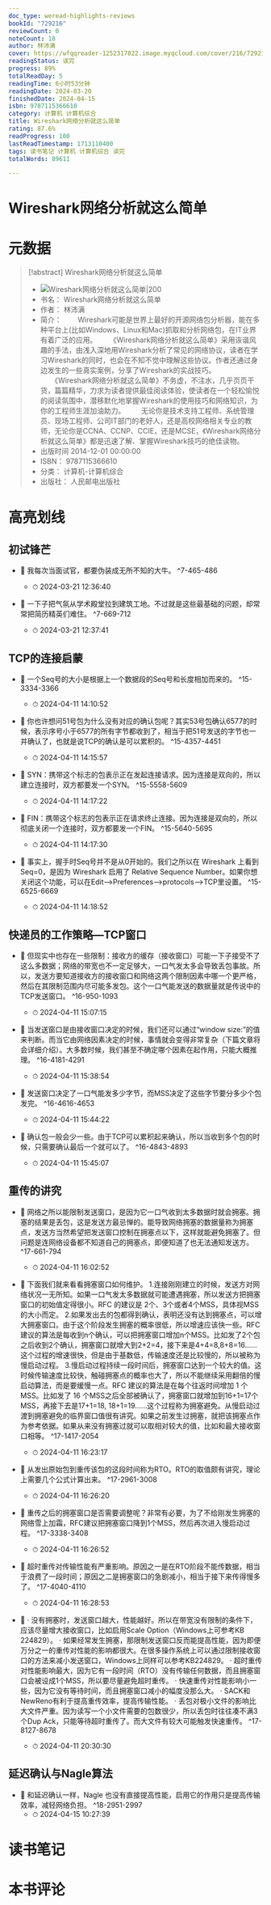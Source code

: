 ```yaml
---
doc_type: weread-highlights-reviews
bookId: "729216"
reviewCount: 0
noteCount: 18
author: 林沛满
cover: https://wfqqreader-1252317822.image.myqcloud.com/cover/216/729216/t7_729216.jpg
readingStatus: 读完
progress: 89%
totalReadDay: 5
readingTime: 6小时53分钟
readingDate: 2024-03-20
finishedDate: 2024-04-15
isbn: 9787115366610
category: 计算机 计算机综合
title: Wireshark网络分析就这么简单
rating: 87.6%
readProgress: 100
lastReadTimestamp: 1713110400
tags: 读书笔记 计算机 计算机综合 读完
totalWords: 89611

---
```


# Wireshark网络分析就这么简单

# 元数据
> [!abstract] Wireshark网络分析就这么简单
> - ![ Wireshark网络分析就这么简单|200](https://wfqqreader-1252317822.image.myqcloud.com/cover/216/729216/t7_729216.jpg)
> - 书名： Wireshark网络分析就这么简单
> - 作者： 林沛满
> - 简介： 　　Wireshark可能是世界上最好的开源网络包分析器，能在多种平台上(比如Windows、Linux和Mac)抓取和分析网络包，在IT业界有着广泛的应用。
　　《Wireshark网络分析就这么简单》采用诙谐风趣的手法，由浅入深地用Wireshark分析了常见的网络协议，读者在学习Wireshark的同时，也会在不知不觉中理解这些协议。作者还通过身边发生的一些真实案例，分享了Wireshark的实战技巧。
　　《Wireshark网络分析就这么简单》不务虚，不注水，几乎页页干货，篇篇精华，力求为读者提供最佳阅读体验，使读者在一个轻松愉悦的阅读氛围中，潜移默化地掌握Wireshark的使用技巧和网络知识，为你的工程师生涯加油助力。
　　无论你是技术支持工程师、系统管理员、现场工程师、公司IT部门的老好人，还是高校网络相关专业的教师，无论你是CCNA、CCNP、CCIE，还是MCSE，《Wireshark网络分析就这么简单》都是迅速了解、掌握Wireshark技巧的绝佳读物。
> - 出版时间 2014-12-01 00:00:00
> - ISBN： 9787115366610
> - 分类： 计算机-计算机综合
> - 出版社： 人民邮电出版社

# 高亮划线

## 初试锋芒


- 📌 我每次当面试官，都要伪装成无所不知的大牛。 ^7-465-486
    - ⏱ 2024-03-21 12:36:40 

- 📌 一下子把气氛从学术殿堂拉到建筑工地。不过就是这些最基础的问题，却常常把简历精英们难住。 ^7-669-712
    - ⏱ 2024-03-21 12:37:41 
## TCP的连接启蒙


- 📌 一个Seq号的大小是根据上一个数据段的Seq号和长度相加而来的。 ^15-3334-3366
    - ⏱ 2024-04-11 14:10:52 

- 📌 你也许想问51号包为什么没有对应的确认包呢？其实53号包确认6577的时候，表示序号小于6577的所有字节都收到了，相当于把51号发送的字节也一并确认了，也就是说TCP的确认是可以累积的。 ^15-4357-4451
    - ⏱ 2024-04-11 14:15:57 

- 📌 SYN：携带这个标志的包表示正在发起连接请求。因为连接是双向的，所以建立连接时，双方都要发一个SYN。 ^15-5558-5609
    - ⏱ 2024-04-11 14:17:22 

- 📌 FIN：携带这个标志的包表示正在请求终止连接。因为连接是双向的，所以彻底关闭一个连接时，双方都要发一个FIN。 ^15-5640-5695
    - ⏱ 2024-04-11 14:17:30 

- 📌 事实上，握手时Seq号并不是从0开始的。我们之所以在 Wireshark 上看到 Seq=0，是因为 Wireshark 启用了 Relative Sequence Number。如果你想关闭这个功能，可以在Edit-->Preferences-->protocols-->TCP里设置。 ^15-6525-6669
    - ⏱ 2024-04-11 14:18:52 
## 快递员的工作策略—TCP窗口


- 📌 但现实中也存在一些限制：接收方的缓存（接收窗口）可能一下子接受不了这么多数据；网络的带宽也不一定足够大，一口气发太多会导致丢包事故。所以，发送方要知道接收方的接收窗口和网络这两个限制因素中哪一个更严格，然后在其限制范围内尽可能多发包。这个一口气能发送的数据量就是传说中的TCP发送窗口。 ^16-950-1093
    - ⏱ 2024-04-11 15:07:15 

- 📌 当发送窗口是由接收窗口决定的时候，我们还可以通过“window size:”的值来判断。而当它由网络因素决定的时候，事情就会变得非常复杂（下篇文章将会详细介绍）。大多数时候，我们甚至不确定哪个因素在起作用，只能大概推理。 ^16-4181-4291
    - ⏱ 2024-04-11 15:38:54 

- 📌 发送窗口决定了一口气能发多少字节，而MSS决定了这些字节要分多少个包发完。 ^16-4616-4653
    - ⏱ 2024-04-11 15:44:22 

- 📌 确认包一般会少一些。由于TCP可以累积起来确认，所以当收到多个包的时候，只需要确认最后一个就可以了。 ^16-4843-4893
    - ⏱ 2024-04-11 15:45:07 
## 重传的讲究


- 📌 网络之所以能限制发送窗口，是因为它一口气收到太多数据时就会拥塞。拥塞的结果是丢包，这是发送方最忌惮的。能导致网络拥塞的数据量称为拥塞点，发送方当然希望把发送窗口控制在拥塞点以下，这样就能避免拥塞了。但问题是连网络设备都不知道自己的拥塞点，即便知道了也无法通知发送方。 ^17-661-794
    - ⏱ 2024-04-11 16:02:52 

- 📌 下面我们就来看看拥塞窗口如何维护。
   1.连接刚刚建立的时候，发送方对网络状况一无所知。如果一口气发太多数据就可能遭遇拥塞，所以发送方把拥塞窗口的初始值定得很小。RFC 的建议是 2个、3个或者4个MSS，具体视MSS的大小而定。
   2.如果发出去的包都得到确认，表明还没有达到拥塞点，可以增大拥塞窗口。由于这个阶段发生拥塞的概率很低，所以增速应该快一些。RFC建议的算法是每收到n个确认，可以把拥塞窗口增加n个MSS。比如发了2个包之后收到2个确认，拥塞窗口就增大到2+2=4，接下来是4+4=8,8+8=16……这个过程的增速很快，但是由于基数低，传输速度还是比较慢的，所以被称为慢启动过程。
   3.慢启动过程持续一段时间后，拥塞窗口达到一个较大的值。这时候传输速度比较快，触碰拥塞点的概率也大了，所以不能继续采用翻倍的慢启动算法，而是要缓慢一点。RFC 建议的算法是在每个往返时间增加 1 个 MSS。比如发了 16 个MSS之后全部被确认了，拥塞窗口就增加到16+1=17个MSS，再接下去是17+1=18, 18+1=19……这个过程称为拥塞避免。从慢启动过渡到拥塞避免的临界窗口值很有讲究。如果之前发生过拥塞，就把该拥塞点作为参考依据。如果从来没有拥塞过就可以取相对较大的值，比如和最大接收窗口相等。 ^17-1417-2054
    - ⏱ 2024-04-11 16:23:17 

- 📌 从发出原始包到重传该包的这段时间称为RTO。RTO的取值颇有讲究，理论上需要几个公式计算出来。 ^17-2961-3008
    - ⏱ 2024-04-11 16:26:20 

- 📌 重传之后的拥塞窗口是否需要调整呢？非常有必要，为了不给刚发生拥塞的网络雪上加霜，RFC建议把拥塞窗口降到1个MSS，然后再次进入慢启动过程。 ^17-3338-3408
    - ⏱ 2024-04-11 16:26:52 

- 📌 超时重传对传输性能有严重影响。原因之一是在RTO阶段不能传数据，相当于浪费了一段时间；原因之二是拥塞窗口的急剧减小，相当于接下来传得慢多了。 ^17-4040-4110
    - ⏱ 2024-04-11 16:28:53 

- 📌 · 没有拥塞时，发送窗口越大，性能越好。所以在带宽没有限制的条件下，应该尽量增大接收窗口，比如启用Scale Option（Windows上可参考KB 224829）。
   · 如果经常发生拥塞，那限制发送窗口反而能提高性能，因为即便万分之一的重传对性能的影响都很大。在很多操作系统上可以通过限制接收窗口的方法来减小发送窗口，Windows上同样可以参考KB224829。
   · 超时重传对性能影响最大，因为它有一段时间（RTO）没有传输任何数据，而且拥塞窗口会被设成1个MSS，所以要尽量避免超时重传。
   · 快速重传对性能影响小一些，因为它没有等待时间，而且拥塞窗口减小的幅度没那么大。
   · SACK和NewReno有利于提高重传效率，提高传输性能。
   · 丢包对极小文件的影响比大文件严重。因为读写一个小文件需要的包数很少，所以丢包时往往凑不满3个Dup Ack，只能等待超时重传了。而大文件有较大可能触发快速重传。 ^17-8127-8678
    - ⏱ 2024-04-11 20:30:30 
## 延迟确认与Nagle算法


- 📌 和延迟确认一样，Nagle 也没有直接提高性能，启用它的作用只是提高传输效率，减轻网络负担。 ^18-2951-2997
    - ⏱ 2024-04-15 10:27:39 
# 读书笔记

# 本书评论
